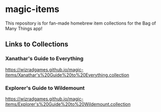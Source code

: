 # magic-items
This repository is for fan-made homebrew item collections for the Bag of Many Things app!

## Links to Collections
### Xanathar's Guide to Everything
https://wizradgames.github.io/magic-items/Xanathar's%20Guide%20to%20Everything.collection

### Explorer's Guide to Wildemount
https://wizradgames.github.io/magic-items/Explorer's%20Guide%20to%20Wildemount.collection